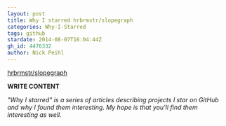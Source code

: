 ```yaml
---
layout: post
title: Why I starred hrbrmstr/slopegraph
categories: Why-I-Starred
tags: github
stardate: 2014-08-07T16:04:44Z
gh_id: 4476332
author: Nick Peihl
---
```


[hrbrmstr/slopegraph](star.repo.html_url)

**WRITE CONTENT**

*"Why I starred" is a series of articles describing projects I star on GitHub and why I found them interesting. My hope is that you'll find them interesting as well.*

